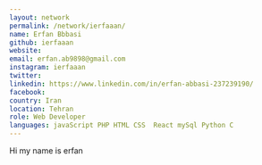 ```yaml
---
layout: network
permalink: /network/ierfaaan/
name: Erfan Bbbasi
github: ierfaaan
website:
email: erfan.ab9898@gmail.com
instagram: ierfaaan
twitter:
linkedin: https://www.linkedin.com/in/erfan-abbasi-237239190/
facebook:
country: Iran
location: Tehran
role: Web Developer
languages: javaScript PHP HTML CSS  React mySql Python C
---
```


Hi my name is erfan
